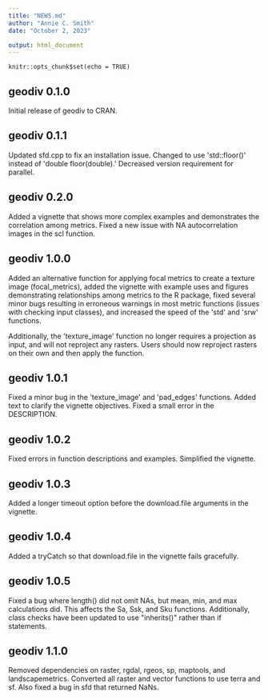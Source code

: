 ```yaml
---
title: "NEWS.md"
author: "Annie C. Smith"
date: "October 2, 2023"

output: html_document
---
```


```{r setup, include=FALSE}
knitr::opts_chunk$set(echo = TRUE)
```
## geodiv 0.1.0

Initial release of geodiv to CRAN.

## geodiv 0.1.1

Updated sfd.cpp to fix an installation issue. Changed to use 'std::floor()' instead of 'double floor(double).'
Decreased version requirement for parallel.

## geodiv 0.2.0

Added a vignette that shows more complex examples and demonstrates the correlation among metrics.
Fixed a new issue with NA autocorrelation images in the scl function.

## geodiv 1.0.0

Added an alternative function for applying focal metrics to create a texture image (focal_metrics), added the vignette with example uses and figures demonstrating relationships among metrics to the R package, fixed several minor bugs resulting in erroneous warnings in most metric functions (issues with checking input classes), and increased the speed of the 'std' and 'srw' functions.

Additionally, the 'texture_image' function no longer requires a projection as input, and will not reproject any rasters. Users should now reproject rasters on their own and then apply the function.

## geodiv 1.0.1

Fixed a minor bug in the 'texture_image' and 'pad_edges' functions. Added text to clarify the vignette objectives. Fixed a small error in the DESCRIPTION.

## geodiv 1.0.2

Fixed errors in function descriptions and examples. Simplified the vignette.

## geodiv 1.0.3

Added a longer timeout option before the download.file arguments in the vignette.

## geodiv 1.0.4

Added a tryCatch so that download.file in the vignette fails gracefully.

## geodiv 1.0.5

Fixed a bug where length() did not omit NAs, but mean, min, and max calculations did. This affects the Sa, Ssk, and Sku functions. Additionally, class checks have been updated to use "inherits()" rather than if statements.

## geodiv 1.1.0

Removed dependencies on raster, rgdal, rgeos, sp, maptools, and landscapemetrics. Converted all raster and vector functions to use terra and sf. Also fixed a bug in sfd that returned NaNs.

